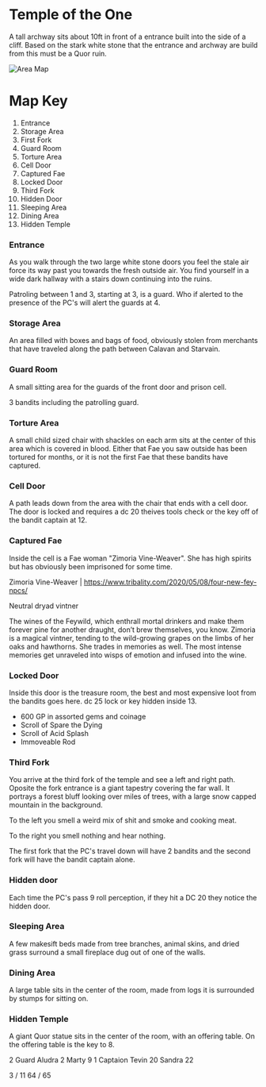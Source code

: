 # Temple of the One

A tall archway sits about 10ft in front of a entrance built into the side of a cliff. Based on the stark white stone that the entrance and archway are build from this must be a Quor ruin. 

![Area Map](/images/TempleOfTheOne.jpg)
# Map Key

1. Entrance
2. Storage Area
3. First Fork
4. Guard Room
5. Torture Area
6. Cell Door
7. Captured Fae
8. Locked Door
9. Third Fork
10. Hidden Door
11. Sleeping Area
12. Dining Area
13. Hidden Temple

### Entrance

As you walk through the two large white stone doors you feel the stale air force its way past you towards the fresh outside air. You find yourself in a wide dark hallway with a stairs down continuing into the ruins.

Patroling between 1 and 3, starting at 3, is a guard. Who if alerted to the presence of the PC's will alert the guards at 4.

### Storage Area

An area filled with boxes and bags of food, obviously stolen from merchants that have traveled along the path between Calavan and Starvain. 

### Guard Room

A small sitting area for the guards of the front door and prison cell.

3 bandits including the patrolling guard.

### Torture Area

A small child sized chair with shackles on each arm sits at the center of this area which is covered in blood. Either that Fae you saw outside has been tortured for months, or it is not the first Fae that these bandits have captured.

### Cell Door

A path leads down from the area with the chair that ends with a cell door. The door is locked and requires a dc 20 theives tools check or the key off of the bandit captain at 12.

### Captured Fae

Inside the cell is a Fae woman "Zimoria Vine-Weaver". She has high spirits but has obviously been imprisoned for some time.

Zimoria Vine-Weaver | https://www.tribality.com/2020/05/08/four-new-fey-npcs/

Neutral dryad vintner

The wines of the Feywild, which enthrall mortal drinkers and make them forever pine for another draught, don’t brew themselves, you know. Zimoria is a magical vintner, tending to the wild-growing grapes on the limbs of her oaks and hawthorns. She trades in memories as well. The most intense memories get unraveled into wisps of emotion and infused into the wine.

### Locked Door

Inside this door is the treasure room, the best and most expensive loot from the bandits goes here. dc 25 lock or key hidden inside 13.

* 600 GP in assorted gems and coinage
* Scroll of Spare the Dying
* Scroll of Acid Splash
* Immoveable Rod

### Third Fork

You arrive at the third fork of the temple and see a left and right path. Oposite the fork entrance is a giant tapestry covering the far wall. It portrays a forest bluff looking over miles of trees, with a large snow capped mountain in the background.

To the left you smell a weird mix of shit and smoke and cooking meat. 

To the right you smell nothing and hear nothing. 

The first fork that the PC's travel down will have 2 bandits and the second fork will have the bandit captain alone.

### Hidden door
Each time the PC's pass 9 roll perception, if they hit a DC 20 they notice the hidden door.

### Sleeping Area
A few makesift beds made from tree branches, animal skins, and dried grass surround a small fireplace dug out of one of the walls. 

### Dining Area
A large table sits in the center of the room, made from logs it is surrounded by stumps for sitting on. 

### Hidden Temple

A giant Quor statue sits in the center of the room, with an offering table. On the offering table is the key to 8.

2 Guard
Aludra 2
Marty 9
1 Captaion
Tevin 20
Sandra 22

3 / 11
64 / 65